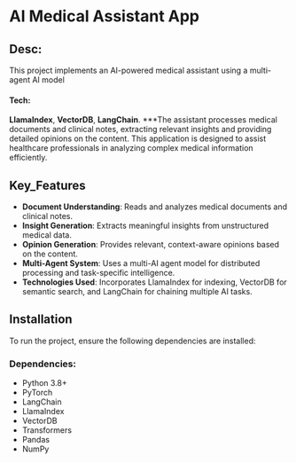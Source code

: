 # AI Medical Assistant App

## Desc:
This project implements an AI-powered medical assistant using a multi-agent AI model

#### Tech:
**LlamaIndex**,
**VectorDB**, 
**LangChain**. 
***The assistant processes medical documents and clinical notes, extracting relevant insights and providing detailed opinions on the content. This application is designed to assist healthcare professionals in analyzing complex medical information efficiently.

## Key_Features
- **Document Understanding**: Reads and analyzes medical documents and clinical notes.
- **Insight Generation**: Extracts meaningful insights from unstructured medical data.
- **Opinion Generation**: Provides relevant, context-aware opinions based on the content.
- **Multi-Agent System**: Uses a multi-AI agent model for distributed processing and task-specific intelligence.
- **Technologies Used**: Incorporates LlamaIndex for indexing, VectorDB for semantic search, and LangChain for chaining multiple AI tasks.

## Installation

To run the project, ensure the following dependencies are installed:

### Dependencies:
- Python 3.8+
- PyTorch
- LangChain
- LlamaIndex
- VectorDB 
- Transformers 
- Pandas 
- NumPy
